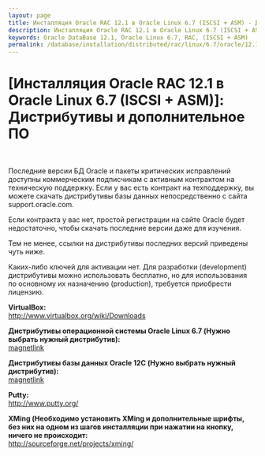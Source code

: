 ```yaml
---
layout: page
title: Инсталляция Oracle RAC 12.1 в Oracle Linux 6.7 (ISCSI + ASM) - Дистрибутивы и дополнительное ПО
description: Инсталляция Oracle RAC 12.1 в Oracle Linux 6.7 (ISCSI + ASM) - Дистрибутивы и дополнительное ПО
keywords: Oracle DataBase 12.1, Oracle Linux 6.7, RAC, (ISCSI + ASM)
permalink: /database/installation/distributed/rac/linux/6.7/oracle/12.1/iscsi-asm/distrib/
---
```


# [Инсталляция Oracle RAC 12.1 в Oracle Linux 6.7 (ISCSI + ASM)]: Дистрибутивы и дополнительное ПО

<br/>

Последние версии БД Oracle и пакеты критических исправлений доступны коммерческим подписчикам с активным контрактом на техническую поддержку. Если у вас есть контракт на техподдержку, вы можете скачать дистрибутивы базы данных непосредственно с сайта support.oracle.com.

Если контракта у вас нет, простой регистрации на сайте Oracle будет недостаточно, чтобы скачать последние версии даже для изучения.

Тем не менее, ссылки на дистрибутивы последних версий приведены чуть ниже.

Каких-либо ключей для активации нет. Для разработки (development) дистрибутивы можно использовать бесплатно, но для использования по основному их назначению (production), требуется приобрести лицензию.

<strong>VirtualBox:</strong><br/>
http://www.virtualbox.org/wiki/Downloads

<strong>Дистрибутивы операционной системы Oracle Linux 6.7 (Нужно выбрать нужный дистрибутив):</strong><br/>
<a href="magnet:?xt=urn:btih:554b6f1dffe703c725c4b8dac23afcb5bb4ffe33&dn=554b6f1dffe703c725c4b8dac23afcb5bb4ffe33">magnetlink</a>

<strong>Дистрибутивы базы данных Oracle 12C (Нужно выбрать нужный дистрибутив):</strong><br/>
<a href="magnet:?xt=urn:btih:5e2e53ad9805a15889e8dbd4b7dab27825f43f48&dn=5e2e53ad9805a15889e8dbd4b7dab27825f43f48">magnetlink</a>

<strong>Putty:</strong><br/>
http://www.putty.org/

<strong>XMing (Необходимо установить XMing и дополнительные шрифты, без них на одном из шагов инсталляции
при нажатии на кнопку, ничего не происходит:</strong><br/>
http://sourceforge.net/projects/xming/
